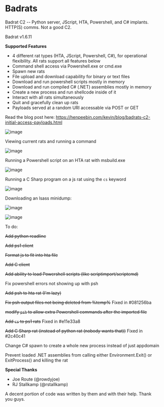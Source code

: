 # Badrats

Badrat C2 -- Python server, JScript, HTA, Powershell, and C# implants. HTTP(S) comms. Not a good C2.

Badrat v1.6.11

**Supported Features**

* 4 different rat types (HTA, JScript, Powershell, C#), for operational flexibility. All rats support all features below
* Command shell access via Powershell.exe or cmd.exe
* Spawn new rats
* File upload and download capability for binary or text files
* Download and run powershell scripts mostly in memory
* Download and run compiled C# (.NET) assemblies mostly in memory
* Create a new process and run shellcode inside of it
* Interact with all rats simultaneously
* Quit and gracefully clean up rats 
* Payloads served at a random URI accessable via POST or GET

Read the blog post here: https://henpeebin.com/kevin/blog/badrats-c2-initial-access-payloads.html

![image](/uploads/55cacc2c41463365ee6b86171b4ce5cc/image.png)

Viewing current rats and running a command

![image](/uploads/c9ac3ed3548edaf8550f007e487bf1aa/image.png)

Running a Powershell script on an HTA rat with msbuild.exe

![image](/uploads/2704d05148ed58402a8a3509da693cac/image.png)

Running a C Sharp program on a js rat using the `cs` keyword

![image](/uploads/be43bcb34c075851dd77da0da35eaffb/image.png)

Downloading an lsass minidump:

![image](/uploads/0947aaeb26deb423f4ba5de43c39fe31/image.png)

![image](/uploads/a82934014ffc695d8224a59c0036a7bc/image.png)

To do:

~~Add python readline~~

~~Add ps1 client~~

~~Format js to fit into hta file~~

~~Add C client~~

~~Add ability to load Powershell scripts (like scriptimport/scriptcmd)~~

Fix powershell errors not showing up with psh

~~Add psh to hta rat (I'm lazy)~~

~~Fix psh output files not being deleted from %temp%~~ Fixed in #081256ba

~~modify `psh` to allow extra Powershell commands after the imported file~~

~~Add `cs` to ps1 rats~~ Fixed in #e11e33a8

~~Add C Sharp rat (instead of python rat (nobody wants that))~~ Fixed in #2c40c41

Change C# spawn to create a whole new process instead of just appdomain

Prevent loaded .NET assemblies from calling either Environment.Exit() or ExitProcess() and killing the rat

**Special Thanks**

* Joe Route (@rowdyjoe)
* RJ Stallkamp (@rstallkamp)

A decent portion of code was written by them and with their help. Thank you guys.
